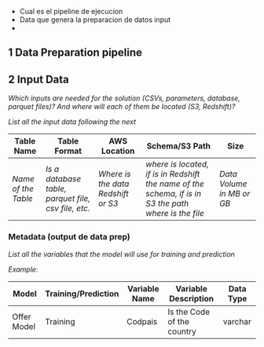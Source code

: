 * Cual es el pipeline de ejecucion
* Data que genera la preparacion de datos
input
*

## 1 Data Preparation pipeline

## 2 Input Data
*Which inputs are needed for the solution (CSVs, parameters, database, parquet files)? And where will each of them be located (S3, Redshift)?*

*List all the input data following the next*


|Table Name|Table Format|AWS Location|Schema/S3 Path|Size|
|---|---|---|---|---|
| *Name of the Table* | *Is a database table, parquet file, csv file, etc.*  | *Where is the data Redshift or S3* | *where is located, if is in Redshift the name of the schema, if is in S3 the path where is the file*|*Data Volume in MB or GB*||

### Metadata (output de data prep)

*List all the variables that the model will use for training and prediction*

*Example:*

|Model|Training/Prediction|Variable Name|Variable Description|Data Type|
|-----|-------------------|-------------|--------------------|---------|
|Offer Model|Training|Codpais|Is the Code of the country | varchar|
